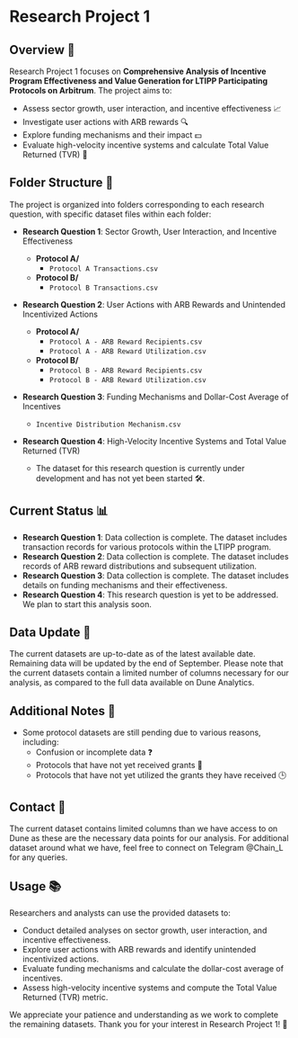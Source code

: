 # Research Project 1

## Overview 🌟
Research Project 1 focuses on **Comprehensive Analysis of Incentive Program Effectiveness and Value Generation for LTIPP Participating Protocols on Arbitrum**. The project aims to:
- Assess sector growth, user interaction, and incentive effectiveness 📈
- Investigate user actions with ARB rewards 🔍
- Explore funding mechanisms and their impact 💵
- Evaluate high-velocity incentive systems and calculate Total Value Returned (TVR) 🚀

## Folder Structure 📁
The project is organized into folders corresponding to each research question, with specific dataset files within each folder:

- **Research Question 1**: Sector Growth, User Interaction, and Incentive Effectiveness
  - **Protocol A/**
    - `Protocol A Transactions.csv`
  - **Protocol B/**
    - `Protocol B Transactions.csv`

- **Research Question 2**: User Actions with ARB Rewards and Unintended Incentivized Actions
  - **Protocol A/**
    - `Protocol A - ARB Reward Recipients.csv`
    - `Protocol A - ARB Reward Utilization.csv`
  - **Protocol B/**
    - `Protocol B - ARB Reward Recipients.csv`
    - `Protocol B - ARB Reward Utilization.csv`

- **Research Question 3**: Funding Mechanisms and Dollar-Cost Average of Incentives
  - `Incentive Distribution Mechanism.csv`

- **Research Question 4**: High-Velocity Incentive Systems and Total Value Returned (TVR)
  - The dataset for this research question is currently under development and has not yet been started 🛠️.

## Current Status 📊
- **Research Question 1**: Data collection is complete. The dataset includes transaction records for various protocols within the LTIPP program.
- **Research Question 2**: Data collection is complete. The dataset includes records of ARB reward distributions and subsequent utilization.
- **Research Question 3**: Data collection is complete. The dataset includes details on funding mechanisms and their effectiveness.
- **Research Question 4**: This research question is yet to be addressed. We plan to start this analysis soon.

## Data Update 🔄
The current datasets are up-to-date as of the latest available date. Remaining data will be updated by the end of September. Please note that the current datasets contain a limited number of columns necessary for our analysis, as compared to the full data available on Dune Analytics.

## Additional Notes 📝
- Some protocol datasets are still pending due to various reasons, including:
  - Confusion or incomplete data ❓
  - Protocols that have not yet received grants 💸
  - Protocols that have not yet utilized the grants they have received 🕒

## Contact 📲
The current dataset contains limited columns than we have access to on Dune as these are the necessary data points for our analysis. For additional dataset around what we have, feel free to connect on Telegram @Chain_L for any queries.

## Usage 📚
Researchers and analysts can use the provided datasets to:
- Conduct detailed analyses on sector growth, user interaction, and incentive effectiveness.
- Explore user actions with ARB rewards and identify unintended incentivized actions.
- Evaluate funding mechanisms and calculate the dollar-cost average of incentives.
- Assess high-velocity incentive systems and compute the Total Value Returned (TVR) metric.

We appreciate your patience and understanding as we work to complete the remaining datasets. Thank you for your interest in Research Project 1! 🙏
